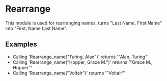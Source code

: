 Rearrange
=========

This module is used for rearranging names.
turns "Last Name, First Name" into "First, Name Last Name".

## Examples

* Calling 'Rearrange_name("Turing, Alan")' returns '"Alan, Turing"'
* Calling 'Rearrange_name("Hopper, Grace M.")' returns '"Grace M., Hopper"'
* Calling 'Rearrange_name("Voltair")' returns '"Voltair"'
